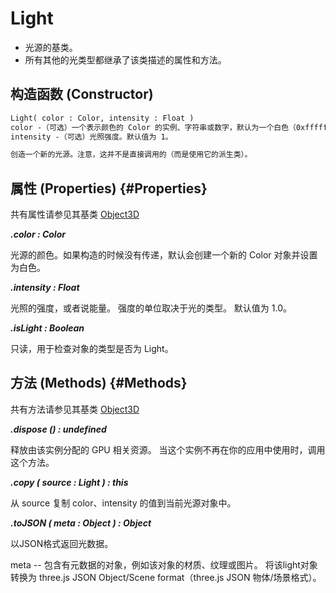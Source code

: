 # Light

- 光源的基类。
- 所有其他的光类型都继承了该类描述的属性和方法。

## 构造函数 (Constructor)

```md
Light( color : Color, intensity : Float )
color -（可选）一个表示颜色的 Color 的实例、字符串或数字，默认为一个白色（0xffffff）的 Color 对象。
intensity -（可选）光照强度。默认值为 1。

创造一个新的光源。注意，这并不是直接调用的（而是使用它的派生类）。
```

## 属性 (Properties) {#Properties}

共有属性请参见其基类 [Object3D](../core/Object3D#Properties)

***.color : Color***

光源的颜色。如果构造的时候没有传递，默认会创建一个新的 Color 对象并设置为白色。

***.intensity : Float***

光照的强度，或者说能量。
强度的单位取决于光的类型。
默认值为 1.0。

***.isLight : Boolean***

只读，用于检查对象的类型是否为 Light。

## 方法 (Methods) {#Methods}

共有方法请参见其基类 [Object3D](../core/Object3D#Methods)

***.dispose () : undefined***

释放由该实例分配的 GPU 相关资源。 当这个实例不再在你的应用中使用时，调用这个方法。

***.copy ( source : Light ) : this***

从 source 复制 color、intensity 的值到当前光源对象中。

***.toJSON ( meta : Object ) : Object***

以JSON格式返回光数据。

meta -- 包含有元数据的对象，例如该对象的材质、纹理或图片。 将该light对象转换为 three.js JSON Object/Scene format（three.js JSON 物体/场景格式）。
